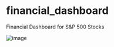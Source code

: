 # financial_dashboard
Financial Dashboard for S&amp;P 500 Stocks 


![image](https://user-images.githubusercontent.com/64146287/198892679-7223cbb3-be74-4d21-b91a-31fc0fe37296.png)
